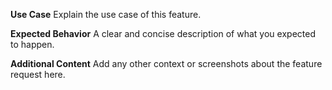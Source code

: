 **Use Case**
Explain the use case of this feature.

**Expected Behavior**
A clear and concise description of what you expected to happen.

**Additional Content**
Add any other context or screenshots about the feature request here.
